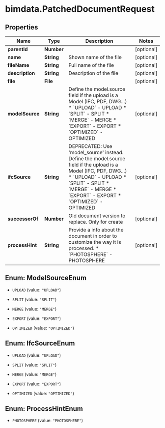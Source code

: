 # bimdata.PatchedDocumentRequest

## Properties

Name | Type | Description | Notes
------------ | ------------- | ------------- | -------------
**parentId** | **Number** |  | [optional] 
**name** | **String** | Shown name of the file | [optional] 
**fileName** | **String** | Full name of the file | [optional] 
**description** | **String** | Description of the file | [optional] 
**file** | **File** |  | [optional] 
**modelSource** | **String** | Define the model.source field if the upload is a Model (IFC, PDF, DWG...)  * &#x60;UPLOAD&#x60; - UPLOAD * &#x60;SPLIT&#x60; - SPLIT * &#x60;MERGE&#x60; - MERGE * &#x60;EXPORT&#x60; - EXPORT * &#x60;OPTIMIZED&#x60; - OPTIMIZED | [optional] 
**ifcSource** | **String** | DEPRECATED: Use &#39;model_source&#39; instead. Define the model.source field if the upload is a Model (IFC, PDF, DWG...)  * &#x60;UPLOAD&#x60; - UPLOAD * &#x60;SPLIT&#x60; - SPLIT * &#x60;MERGE&#x60; - MERGE * &#x60;EXPORT&#x60; - EXPORT * &#x60;OPTIMIZED&#x60; - OPTIMIZED | [optional] 
**successorOf** | **Number** | Old document version to replace. Only for create | [optional] 
**processHint** | **String** | Provide a info about the document in order to customize the way it is processed.  * &#x60;PHOTOSPHERE&#x60; - PHOTOSPHERE | [optional] 



## Enum: ModelSourceEnum


* `UPLOAD` (value: `"UPLOAD"`)

* `SPLIT` (value: `"SPLIT"`)

* `MERGE` (value: `"MERGE"`)

* `EXPORT` (value: `"EXPORT"`)

* `OPTIMIZED` (value: `"OPTIMIZED"`)





## Enum: IfcSourceEnum


* `UPLOAD` (value: `"UPLOAD"`)

* `SPLIT` (value: `"SPLIT"`)

* `MERGE` (value: `"MERGE"`)

* `EXPORT` (value: `"EXPORT"`)

* `OPTIMIZED` (value: `"OPTIMIZED"`)





## Enum: ProcessHintEnum


* `PHOTOSPHERE` (value: `"PHOTOSPHERE"`)




